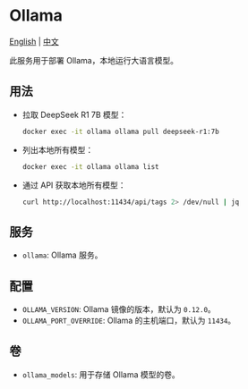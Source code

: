 # Ollama

[English](./README.md) | [中文](./README.zh.md)

此服务用于部署 Ollama，本地运行大语言模型。

## 用法

- 拉取 DeepSeek R1 7B 模型：

  ```bash
  docker exec -it ollama ollama pull deepseek-r1:7b
  ```

- 列出本地所有模型：

  ```bash
  docker exec -it ollama ollama list
  ```

- 通过 API 获取本地所有模型：

  ```bash
  curl http://localhost:11434/api/tags 2> /dev/null | jq
  ```

## 服务

- `ollama`: Ollama 服务。

## 配置

- `OLLAMA_VERSION`: Ollama 镜像的版本，默认为 `0.12.0`。
- `OLLAMA_PORT_OVERRIDE`: Ollama 的主机端口，默认为 `11434`。

## 卷

- `ollama_models`: 用于存储 Ollama 模型的卷。
